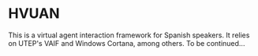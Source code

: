 # HVUAN
This is a virtual agent interaction framework for Spanish speakers.
It relies on UTEP's VAIF and Windows Cortana, among others.
To be continued...
